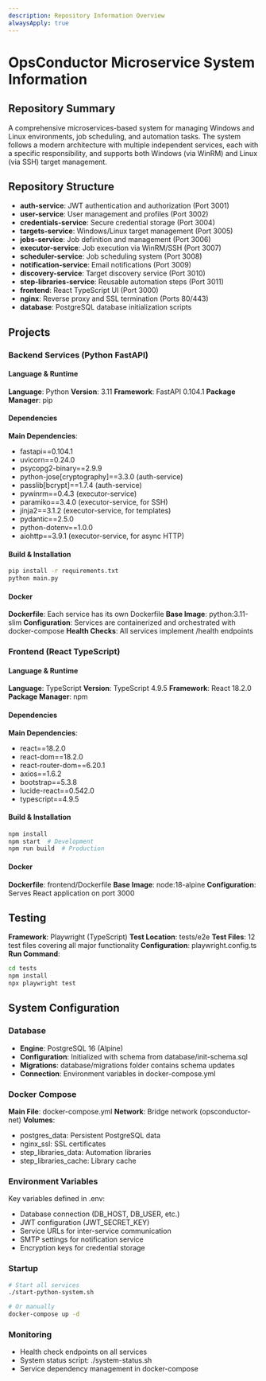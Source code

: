 ```yaml
---
description: Repository Information Overview
alwaysApply: true
---
```


# OpsConductor Microservice System Information

## Repository Summary
A comprehensive microservices-based system for managing Windows and Linux environments, job scheduling, and automation tasks. The system follows a modern architecture with multiple independent services, each with a specific responsibility, and supports both Windows (via WinRM) and Linux (via SSH) target management.

## Repository Structure
- **auth-service**: JWT authentication and authorization (Port 3001)
- **user-service**: User management and profiles (Port 3002)
- **credentials-service**: Secure credential storage (Port 3004)
- **targets-service**: Windows/Linux target management (Port 3005)
- **jobs-service**: Job definition and management (Port 3006)
- **executor-service**: Job execution via WinRM/SSH (Port 3007)
- **scheduler-service**: Job scheduling system (Port 3008)
- **notification-service**: Email notifications (Port 3009)
- **discovery-service**: Target discovery service (Port 3010)
- **step-libraries-service**: Reusable automation steps (Port 3011)
- **frontend**: React TypeScript UI (Port 3000)
- **nginx**: Reverse proxy and SSL termination (Ports 80/443)
- **database**: PostgreSQL database initialization scripts

## Projects

### Backend Services (Python FastAPI)

#### Language & Runtime
**Language**: Python
**Version**: 3.11
**Framework**: FastAPI 0.104.1
**Package Manager**: pip

#### Dependencies
**Main Dependencies**:
- fastapi==0.104.1
- uvicorn==0.24.0
- psycopg2-binary==2.9.9
- python-jose[cryptography]==3.3.0 (auth-service)
- passlib[bcrypt]==1.7.4 (auth-service)
- pywinrm==0.4.3 (executor-service)
- paramiko==3.4.0 (executor-service, for SSH)
- jinja2==3.1.2 (executor-service, for templates)
- pydantic==2.5.0
- python-dotenv==1.0.0
- aiohttp==3.9.1 (executor-service, for async HTTP)

#### Build & Installation
```bash
pip install -r requirements.txt
python main.py
```

#### Docker
**Dockerfile**: Each service has its own Dockerfile
**Base Image**: python:3.11-slim
**Configuration**: Services are containerized and orchestrated with docker-compose
**Health Checks**: All services implement /health endpoints

### Frontend (React TypeScript)

#### Language & Runtime
**Language**: TypeScript
**Version**: TypeScript 4.9.5
**Framework**: React 18.2.0
**Package Manager**: npm

#### Dependencies
**Main Dependencies**:
- react==18.2.0
- react-dom==18.2.0
- react-router-dom==6.20.1
- axios==1.6.2
- bootstrap==5.3.8
- lucide-react==0.542.0
- typescript==4.9.5

#### Build & Installation
```bash
npm install
npm start  # Development
npm run build  # Production
```

#### Docker
**Dockerfile**: frontend/Dockerfile
**Base Image**: node:18-alpine
**Configuration**: Serves React application on port 3000

## Testing
**Framework**: Playwright (TypeScript)
**Test Location**: tests/e2e
**Test Files**: 12 test files covering all major functionality
**Configuration**: playwright.config.ts
**Run Command**:
```bash
cd tests
npm install
npx playwright test
```

## System Configuration

### Database
- **Engine**: PostgreSQL 16 (Alpine)
- **Configuration**: Initialized with schema from database/init-schema.sql
- **Migrations**: database/migrations folder contains schema updates
- **Connection**: Environment variables in docker-compose.yml

### Docker Compose
**Main File**: docker-compose.yml
**Network**: Bridge network (opsconductor-net)
**Volumes**: 
  - postgres_data: Persistent PostgreSQL data
  - nginx_ssl: SSL certificates
  - step_libraries_data: Automation libraries
  - step_libraries_cache: Library cache

### Environment Variables
Key variables defined in .env:
- Database connection (DB_HOST, DB_USER, etc.)
- JWT configuration (JWT_SECRET_KEY)
- Service URLs for inter-service communication
- SMTP settings for notification service
- Encryption keys for credential storage

### Startup
```bash
# Start all services
./start-python-system.sh

# Or manually
docker-compose up -d
```

### Monitoring
- Health check endpoints on all services
- System status script: ./system-status.sh
- Service dependency management in docker-compose